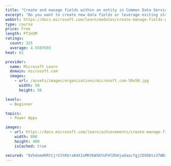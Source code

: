```yaml
---
title: "Create and manage fields within an entity in Common Data Service"
excerpt: "Do you want to create new data fields or leverage exiting standardized fields for your business solutions?  This module will show you how to manage or create new fields within an entity in Common Data Service."
webUrl: https://docs.microsoft.com/learn/modules/create-manage-fields-within-entity/
type: course
price: Free
length: PT1H3M
ratings:
  count: 325
  average: 4.5507693
heat: 61

provider:
  name: Microsoft Learn
  domain: microsoft.com
  images:
    - url: /assets/images/organizations/microsoft.com-50x50.jpg
      width: 50
      height: 50

levels:
  - Beginner

topics:
  - Power Apps

images:
  - url: https://docs.microsoft.com/learn/achievements/create-manage-fields-within-entity-social.png
    width: 800
    height: 400
    isCached: true

secured: "bVh4om4KRtCjrVJtKUra84X1xMKVbWSKtUFHlDhHjwUaocfgjCDXDbtx3fWDrWkwFq0i9LyXVBsYdkD4Ori4u+w9UZx2N9GY4MW7ezyIhVuUCCeCaGfJSzH8X5CEDFAp7VTiIgGcgI9oIv8P2iUi6JjMrDrdvOUSDVybNe8AuYi8xmVW8DtT9GAKN2QnmaSYKMq0S6CydIhx8r53MnNDizVOtsulH7RtK958b9dRek1vOTvxIrDyZJNdl8KsWdaN68dOuWVZC/W6m0/CYZjFHkGm9Nj9dIz7QdLXbCDeZVhsumFgp5amzLovlLY6xDT4B5w7rtDi9H9t39pvYvEiGoGZAAE06GECLCcTTsHly0vBBIcmEfyluy2uSExk/ML18HkHcxtFN6iaSX3ztPOLJA==;cFrD1jdmi/Hy7pvNLMfQkw=="
---
```


